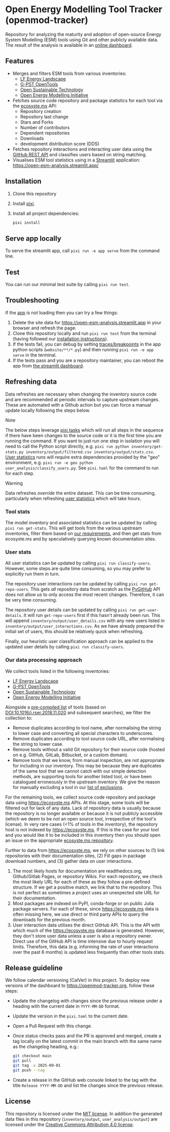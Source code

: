 
# Open Energy Modelling Tool Tracker (openmod-tracker)

Repository for analyzing the maturity and adoption of open-source Energy System Modelling (ESM) tools using Git and other publicly available data.
The result of the analysis is available in an [online dashboard](https://open-esm-analysis.streamlit.app/).

## Features

- Merges and filters ESM tools from various inventories:
  - [LF Energy Landscape](https://github.com/lf-energy/lfenergy-landscape)
  - [G-PST OpenTools](https://api.github.com/repos/G-PST/opentools)
  - [Open Sustainable Technology](https://github.com/protontypes/open-sustainable-technology)
  - [Open Energy Modelling Initiative](https://wiki.openmod-initiative.org/wiki/Open_Models)
- Fetches source code repository and package statistics for each tool via the [ecosyste.ms](https://ecosyste.ms) API:
  - Repository creation
  - Repository last change
  - Stars and Forks
  - Number of contributors
  - Dependent repositories
  - Downloads
  - development distribution score (DDS)
- Fetches repository interactions and interacting user data using the [GitHub REST API](https://docs.github.com/en/rest) and classifies users based on string matching.
- Visualises ESM tool statistics using in a [Streamlit](https://streamlit.io/) application: <https://open-esm-analysis.streamlit.app/>

## Installation

1. Clone this repository
1. Install [pixi](https://pixi.sh/latest/).
1. Install all project dependencies:

   ```sh
   pixi install
   ```

## Serve app locally

To serve the streamlit app, call `pixi run -e app serve` from the command line.

## Test

You can run our minimal test suite by calling `pixi run test`.

## Troubleshooting

If the [app](https://open-esm-analysis.streamlit.app/) is not loading then you can try a few things:

1. Delete the site data for <https://open-esm-analysis.streamlit.app> in your browser and refresh the page.
1. Clone this repository locally and run `pixi run test` from the terminal (having followed our [installation instructions](#installation)).
1. If the tests fail, you can debug by setting [traces/breakpoints](https://docs.python.org/3/library/pdb.html) in the app python scripts (`website/**/*.py`) and then running `pixi run -e app serve` in the terminal.
1. If the tests pass and you are a repository maintainer, you can reboot the app from [the streamlit dashboard](https://share.streamlit.io/).

## Refreshing data

Data refreshes are necessary when changing the inventory source code and are recommended at periodic intervals to capture upstream changes.
These are automated with a Github action but you can force a manual update locally following the steps below.

>[!NOTE]
>The below steps leverage [pixi tasks](https://pixi.sh/dev/workspace/advanced_tasks/) which will run all steps in the sequence if there have been changes to the source code or it is the first time you are running the command.
>If you want to just run one step in isolation you will need to call the Python script directly, e.g. `pixi run python inventory/get-stats.py inventory/output/filtered.csv inventory/output/stats.csv`.
>[User statistics](#user-stats) runs will require extra dependencies provided by the "geo" environment, e.g. `pixi run -e geo python user_analysis/classify_users.py`.
>See `pixi.toml` for the command to run for each step.

>[!WARNING]
>Data refreshes _override_ the entire dataset.
>This can be time consuming, particularly when refreshing [user statistics](#user-stats) which will take hours.

### Tool stats

The model inventory and associated statistics can be updated by calling `pixi run get-stats`.
This will get tools from the various upstream inventories, filter them based on [our requirements](#our-data-processing-approach), and then get stats from ecosyste.ms and by speculatively querying known documentation sites.

### User stats

All user statistics can be updated by calling `pixi run classify-users`.
However, some steps are quite time consuming, so you may prefer to explicitly run them in turn.

The repository user interactions can be updated by calling `pixi run get-repo-users`.
This gets _all_ repository data from scratch as the [PyGitHub](https://github.com/PyGithub/PyGithub) API does not allow us to only access the most recent changes.
Therefore, it can be very time consuming.

The repository user details can be updated by calling `pixi run get-user-details`.
It will run `get-repo-users` first if this hasn't already been run.
This will append `inventory/output/user_details.csv` with any new users listed in `inventory/output/user_interactions.csv`.
As we have already prepared the initial set of users, this should be relatively quick when refreshing.

Finally, our heuristic user classification approach can be applied to the updated user details by calling `pixi run classify-users`.

### Our data processing approach

We collect tools listed in the following inventories:

- [LF Energy Landscape](https://github.com/lf-energy/lfenergy-landscape)
- [G-PST OpenTools](https://api.github.com/repos/G-PST/opentools)
- [Open Sustainable Technology](https://github.com/protontypes/open-sustainable-technology)
- [Open Energy Modelling Initiative](https://wiki.openmod-initiative.org/wiki/Open_Models)

Alongside a [pre-compiled list](https://github.com/open-energy-transition/open-esm-analysis/blob/main/inventory/pre_compiled_esm_list.csv) of tools (based on [DOI:10.1016/j.rser.2018.11.020](https://doi.org/10.1016/j.rser.2018.11.020) and subsequent searches), we filter the collection to:

- Remove duplicates according to tool name, after normalising the string to lower case and converting all special characters to underscores.
- Remove duplicates according to tool source code URL, after normalising the string to lower case.
- Remove tools without a valid Git repository for their source code (hosted on e.g. GitHub, GitLab, Bitbucket, or a custom domain).
- Remove tools that we know, from manual inspection, are not appropriate for including in our inventory.
  This may be because they are duplicates of the same tool that we cannot catch with our simple detection methods, are supporting tools for another listed tool, or have been catalogued erroneously in the upstream inventory.
  We give the reason for manually excluding a tool in our [list of exclusions](https://github.com/open-energy-transition/open-esm-analysis/blob/main/inventory/exclusions.csv).

For the remaining tools, we collect source code repository and package data using <https://ecosyste.ms> APIs.
At this stage, some tools will be filtered out for lack of any data.
Lack of repository data is usually because the repository is no longer available or because it is not publicly accessible (which we deem to be _not_ an open source tool, irrespective of the tool's license).
In very rare cases (<1% of tools in the inventory), the repository host is not indexed by <https://ecosyste.ms>.
If this is the case for your tool and you would like it to be included in this inventory then you should open an issue on the appropriate [ecosyste.ms repository](https://github.com/ecosyste-ms).

Further to data from <https://ecosyste.ms>, we rely on other sources to (1) link repositories with their documentation sites, (2) Fill gaps in package download numbers, and (3) gather data on user interactions.

1. The most likely hosts for documentation are readthedocs.org, Github/Gitlab Pages, or repository Wikis.
   For each repository, we check the most likely URL for each of these as they follow a pre-defined structure.
   If we get a positive match, we link that to the repository.
   This is not perfect as sometimes a project uses an unexpected site URL for their documentation.
1. Most packages are indexed on PyPI, conda-forge or on public Julia package servers.
   For each of these, since <https://ecosyste.ms> data is often missing here, we use direct or third party APIs to query the downloads for the previous month.
1. User interaction data utilises the direct GitHub API.
   This is the API with which much of the <https://ecosyste.ms> database is generated.
   However, they don't store user data unless a user is also a repository owner.
   Direct use of the GitHub API is time intensive due to hourly request limits.
   Therefore, this data (e.g. informing the rate of user interactions over the past 6 months) is updated less frequently than other tools stats.

## Release guideline

We follow calendar versioning (CalVer) in this project.
To deploy new versions of the dashboard to <https://openmod-tracker.org>, follow these steps:

- Update the changelog with changes since the previous release under a heading with the current date in `YYYY-MM-DD` format.
- Update the version in the `pixi.toml` to the current date.
- Open a Pull Request with this change.
- Once status checks pass and the PR is approved and merged, create a tag locally on the latest commit in the main branch with the same name as the changelog heading, e.g.:

  ```sh
  git checkout main
  git pull
  git tag -a 2025-09-01
  git push --tag
  ```

- Create a release in the GitHub web console linked to the tag with the title `Release YYYY-MM-DD` and list the changes since the previous release.

## License

This repository is licensed under the [MIT license](LICENSES/MIT.txt).
In addition the generated data files in this repository (`inventory/output`, `user_analysis/output`) are licensed under the [Creative Commons Attribution 4.0 license](LICENSES/CC-BY-4.0.txt).
